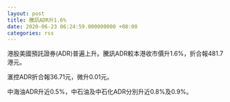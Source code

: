 ```yaml
---
layout: post
title: 騰訊ADR升1.6%
date: 2020-06-23 06:24:59.000000000 +08:00
categories: rss
---
```


港股美國預託證券(ADR)普遍上升。騰訊ADR較本港收市價升1.6%，折合報481.7港元。

滙控ADR折合報36.71元，微升0.01元。

中海油ADR升近0.5%，中石油及中石化ADR分別升近0.8%及0.9%。

